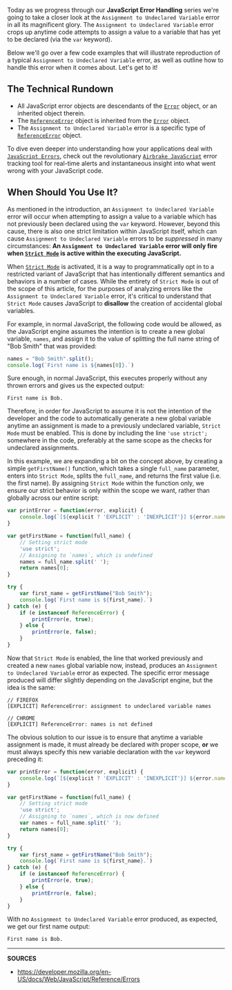 Today as we progress through our __JavaScript Error Handling__ series we're going to take a closer look at the `Assignment to Undeclared Variable` error in all its magnificent glory.  The `Assignment to Undeclared Variable` error crops up anytime code attempts to assign a value to a variable that has yet to be declared (via the `var` keyword).

Below we'll go over a few code examples that will illustrate reproduction of a typical `Assignment to Undeclared Variable` error, as well as outline how to handle this error when it comes about.  Let's get to it!

## The Technical Rundown

- All JavaScript error objects are descendants of the [`Error`] object, or an inherited object therein.
- The [`ReferenceError`] object is inherited from the [`Error`] object.
- The `Assignment to Undeclared Variable` error is a specific type of [`ReferenceError`] object.

To dive even deeper into understanding how your applications deal with [`JavaScript Errors`], check out the revolutionary [`Airbrake JavaScript`] error tracking tool for real-time alerts and instantaneous insight into what went wrong with your JavaScript code.

## When Should You Use It?

As mentioned in the introduction, an `Assignment to Undeclared Variable` error will occur when attempting to assign a value to a variable which has not previously been declared using the `var` keyword.  However, beyond this cause, there is also one strict limitation within JavaScript itself, which can cause `Assignment to Undeclared Variable` errors to be _suppressed_ in many circumstances: __An `Assignment to Undeclared Variable` error will only fire when [`Strict Mode`] is active within the executing JavaScript.__

When [`Strict Mode`] is activated, it is a way to programmatically opt in to a restricted variant of JavaScript that has intentionally different semantics and behaviors in a number of cases.  While the entirety of `Strict Mode` is out of the scope of this article, for the purposes of analyzing errors like the `Assignment to Undeclared Variable` error, it's critical to understand that `Strict Mode` causes JavaScript to __disallow__ the creation of accidental global variables.

For example, in normal JavaScript, the following code would be allowed, as the JavaScript engine assumes the intention is to create a new global variable, `names`, and assign it to the value of splitting the full name string of "Bob Smith" that was provided:

```js
names = "Bob Smith".split();
console.log(`First name is ${names[0]}.`)
```

Sure enough, in normal JavaScript, this executes properly without any thrown errors and gives us the expected output:

```
First name is Bob.
```

Therefore, in order for JavaScript to assume it is not the intention of the developer and the code to automatically generate a new global variable anytime an assignment is made to a previously undeclared variable, `Strict Mode` must be enabled.  This is done by including the line `'use strict';` somewhere in the code, preferably at the same scope as the checks for undeclared assignments.

In this example, we are expanding a bit on the concept above, by creating a simple `getFirstName()` function, which takes a single `full_name` parameter, enters into `Strict Mode`, splits the `full_name`, and returns the first value (i.e. the first name).  By assigning `Strict Mode` within the function only, we ensure our strict behavior is only within the scope we want, rather than globally across our entire script:

```js
var printError = function(error, explicit) {
    console.log(`[${explicit ? 'EXPLICIT' : 'INEXPLICIT'}] ${error.name}: ${error.message}`);
}

var getFirstName = function(full_name) {
    // Setting strict mode
    'use strict';
    // Assigning to `names`, which is undefined
    names = full_name.split(' ');
    return names[0];
}

try {
    var first_name = getFirstName("Bob Smith");
    console.log(`First name is ${first_name}.`)
} catch (e) {
    if (e instanceof ReferenceError) {
        printError(e, true);
    } else {
        printError(e, false);
    }
}
```

Now that `Strict Mode` is enabled, the line that worked previously and created a new `names` global variable now, instead, produces an `Assignment to Undeclared Variable` error as expected.  The specific error message produced will differ slightly depending on the JavaScript engine, but the idea is the same:

```
// FIREFOX
[EXPLICIT] ReferenceError: assignment to undeclared variable names

// CHROME
[EXPLICIT] ReferenceError: names is not defined
```

The obvious solution to our issue is to ensure that anytime a variable assignment is made, it must already be declared with proper scope, __or__ we must always specify this new variable declaration with the `var` keyword preceding it:

```js
var printError = function(error, explicit) {
    console.log(`[${explicit ? 'EXPLICIT' : 'INEXPLICIT'}] ${error.name}: ${error.message}`);
}

var getFirstName = function(full_name) {
    // Setting strict mode
    'use strict';
    // Assigning to `names`, which is now defined
    var names = full_name.split(' ');
    return names[0];
}

try {
    var first_name = getFirstName("Bob Smith");
    console.log(`First name is ${first_name}.`)
} catch (e) {
    if (e instanceof ReferenceError) {
        printError(e, true);
    } else {
        printError(e, false);
    }
}
```

With no `Assignment to Undeclared Variable` error produced, as expected, we get our first name output:

```
First name is Bob.
```

[`Airbrake JavaScript`]: https://airbrake.io/languages/javascript_exception_handler
[`Error`]: https://developer.mozilla.org/en-US/docs/Web/JavaScript/Reference/Global_Objects/Error
[`JavaScript Errors`]: https://airbrake.io/blog/javascript-error-handling/javascript-error-hierarchy
[`ReferenceError`]: https://developer.mozilla.org/en-US/docs/Web/JavaScript/Reference/Global_Objects/ReferenceError
[`Strict Mode`]: https://developer.mozilla.org/en-US/docs/Web/JavaScript/Reference/Strict_mode

---

__SOURCES__

- https://developer.mozilla.org/en-US/docs/Web/JavaScript/Reference/Errors
